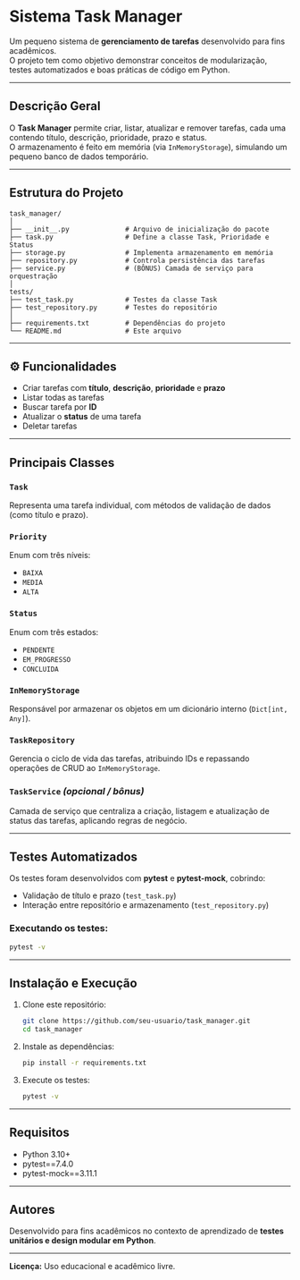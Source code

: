 # Sistema Task Manager

Um pequeno sistema de **gerenciamento de tarefas** desenvolvido para fins acadêmicos.  
O projeto tem como objetivo demonstrar conceitos de modularização, testes automatizados e boas práticas de código em Python.

---

## Descrição Geral

O **Task Manager** permite criar, listar, atualizar e remover tarefas, cada uma contendo título, descrição, prioridade, prazo e status.  
O armazenamento é feito em memória (via `InMemoryStorage`), simulando um pequeno banco de dados temporário.

---

## Estrutura do Projeto

```
task_manager/
│
├── __init__.py              # Arquivo de inicialização do pacote
├── task.py                  # Define a classe Task, Prioridade e Status
├── storage.py               # Implementa armazenamento em memória
├── repository.py            # Controla persistência das tarefas
├── service.py               # (BÔNUS) Camada de serviço para orquestração
│
tests/
├── test_task.py             # Testes da classe Task
├── test_repository.py       # Testes do repositório
│
├── requirements.txt         # Dependências do projeto
└── README.md                # Este arquivo
```

---

## ⚙️ Funcionalidades

- Criar tarefas com **título**, **descrição**, **prioridade** e **prazo**
- Listar todas as tarefas
- Buscar tarefa por **ID**
- Atualizar o **status** de uma tarefa
- Deletar tarefas

---

## Principais Classes

### `Task`
Representa uma tarefa individual, com métodos de validação de dados (como título e prazo).

### `Priority`
Enum com três níveis:
- `BAIXA`
- `MEDIA`
- `ALTA`

### `Status`
Enum com três estados:
- `PENDENTE`
- `EM_PROGRESSO`
- `CONCLUIDA`

### `InMemoryStorage`
Responsável por armazenar os objetos em um dicionário interno (`Dict[int, Any]`).

### `TaskRepository`
Gerencia o ciclo de vida das tarefas, atribuindo IDs e repassando operações de CRUD ao `InMemoryStorage`.

### `TaskService` *(opcional / bônus)*
Camada de serviço que centraliza a criação, listagem e atualização de status das tarefas, aplicando regras de negócio.

---

## Testes Automatizados

Os testes foram desenvolvidos com **pytest** e **pytest-mock**, cobrindo:
- Validação de título e prazo (`test_task.py`)
- Interação entre repositório e armazenamento (`test_repository.py`)

### Executando os testes:

```bash
pytest -v
```

---

## Instalação e Execução

1. Clone este repositório:
   ```bash
   git clone https://github.com/seu-usuario/task_manager.git
   cd task_manager
   ```

2. Instale as dependências:
   ```bash
   pip install -r requirements.txt
   ```

3. Execute os testes:
   ```bash
   pytest -v
   ```

---

## Requisitos

- Python 3.10+
- pytest==7.4.0  
- pytest-mock==3.11.1  

---

## Autores

Desenvolvido para fins acadêmicos no contexto de aprendizado de **testes unitários e design modular em Python**.

---

**Licença:** Uso educacional e acadêmico livre.
